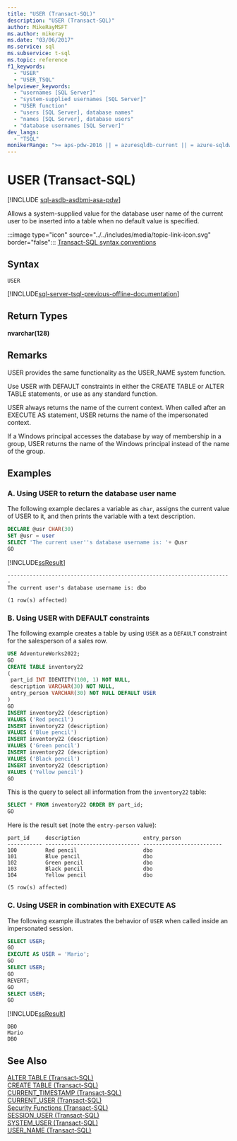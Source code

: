 ```yaml
---
title: "USER (Transact-SQL)"
description: "USER (Transact-SQL)"
author: MikeRayMSFT
ms.author: mikeray
ms.date: "03/06/2017"
ms.service: sql
ms.subservice: t-sql
ms.topic: reference
f1_keywords:
  - "USER"
  - "USER_TSQL"
helpviewer_keywords:
  - "usernames [SQL Server]"
  - "system-supplied usernames [SQL Server]"
  - "USER function"
  - "users [SQL Server], database names"
  - "names [SQL Server], database users"
  - "database usernames [SQL Server]"
dev_langs:
  - "TSQL"
monikerRange: ">= aps-pdw-2016 || = azuresqldb-current || = azure-sqldw-latest || >= sql-server-2016 || >= sql-server-linux-2017 || = azuresqldb-mi-current"
---
```

# USER (Transact-SQL)
[!INCLUDE [sql-asdb-asdbmi-asa-pdw](../../includes/applies-to-version/sql-asdb-asdbmi-asa-pdw.md)]

  Allows a system-supplied value for the database user name of the current user to be inserted into a table when no default value is specified.  
  
 :::image type="icon" source="../../includes/media/topic-link-icon.svg" border="false"::: [Transact-SQL syntax conventions](../../t-sql/language-elements/transact-sql-syntax-conventions-transact-sql.md)  
  
## Syntax  
  
```syntaxsql  
USER  
```  
  
[!INCLUDE[sql-server-tsql-previous-offline-documentation](../../includes/sql-server-tsql-previous-offline-documentation.md)]

## Return Types
 **nvarchar(128)**  
  
## Remarks  
 USER provides the same functionality as the USER_NAME system function.  
  
 Use USER with DEFAULT constraints in either the CREATE TABLE or ALTER TABLE statements, or use as any standard function.  
  
 USER always returns the name of the current context. When called after an EXECUTE AS statement, USER returns the name of the impersonated context.  
  
 If a Windows principal accesses the database by way of membership in a group, USER returns the name of the Windows principal instead of the name of the group.  
  
## Examples  
  
### A. Using USER to return the database user name  
 The following example declares a variable as `char`, assigns the current value of USER to it, and then prints the variable with a text description.  
  
```sql
DECLARE @usr CHAR(30)  
SET @usr = user  
SELECT 'The current user''s database username is: '+ @usr  
GO  
```  
  
 [!INCLUDE[ssResult](../../includes/ssresult-md.md)]  
  
 ```
-----------------------------------------------------------------------  
The current user's database username is: dbo  
  
(1 row(s) affected)
```  
  
### B. Using USER with DEFAULT constraints  
 The following example creates a table by using `USER` as a `DEFAULT` constraint for the salesperson of a sales row.  
  
```sql
USE AdventureWorks2022;  
GO  
CREATE TABLE inventory22  
(  
 part_id INT IDENTITY(100, 1) NOT NULL,  
 description VARCHAR(30) NOT NULL,  
 entry_person VARCHAR(30) NOT NULL DEFAULT USER   
)  
GO  
INSERT inventory22 (description)  
VALUES ('Red pencil')  
INSERT inventory22 (description)  
VALUES ('Blue pencil')  
INSERT inventory22 (description)  
VALUES ('Green pencil')  
INSERT inventory22 (description)  
VALUES ('Black pencil')  
INSERT inventory22 (description)  
VALUES ('Yellow pencil')  
GO  
```  
  
 This is the query to select all information from the `inventory22` table:  
  
```sql
SELECT * FROM inventory22 ORDER BY part_id;  
GO  
```  
  
 Here is the result set (note the `entry-person` value):  
  
 ```
part_id     description                    entry_person
----------- ------------------------------ -------------------------
100         Red pencil                     dbo
101         Blue pencil                    dbo
102         Green pencil                   dbo
103         Black pencil                   dbo
104         Yellow pencil                  dbo
  
(5 row(s) affected)
```  
  
### C. Using USER in combination with EXECUTE AS  
 The following example illustrates the behavior of `USER` when called inside an impersonated session.  
  
```sql
SELECT USER;  
GO  
EXECUTE AS USER = 'Mario';  
GO  
SELECT USER;  
GO  
REVERT;  
GO  
SELECT USER;  
GO  
```  
  
 [!INCLUDE[ssResult](../../includes/ssresult-md.md)]  
  
 ```
DBO
Mario
DBO
```  
  
## See Also  
 [ALTER TABLE &#40;Transact-SQL&#41;](../../t-sql/statements/alter-table-transact-sql.md)   
 [CREATE TABLE &#40;Transact-SQL&#41;](../../t-sql/statements/create-table-transact-sql.md)   
 [CURRENT_TIMESTAMP &#40;Transact-SQL&#41;](../../t-sql/functions/current-timestamp-transact-sql.md)   
 [CURRENT_USER &#40;Transact-SQL&#41;](../../t-sql/functions/current-user-transact-sql.md)   
 [Security Functions &#40;Transact-SQL&#41;](../../t-sql/functions/security-functions-transact-sql.md)   
 [SESSION_USER &#40;Transact-SQL&#41;](../../t-sql/functions/session-user-transact-sql.md)   
 [SYSTEM_USER &#40;Transact-SQL&#41;](../../t-sql/functions/system-user-transact-sql.md)   
 [USER_NAME &#40;Transact-SQL&#41;](../../t-sql/functions/user-name-transact-sql.md)  
  
  

